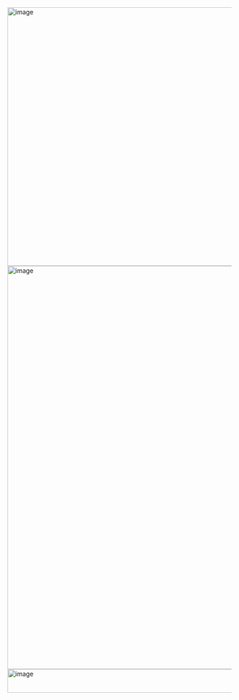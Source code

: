 <img width="1242" height="581" alt="image" src="https://github.com/user-attachments/assets/b21d72e7-4849-49a1-8fb4-b0d4f462f07c" />
<img width="782" height="906" alt="image" src="https://github.com/user-attachments/assets/d1f90cfb-5c8a-4db3-ad11-6ae12ddb15ed" />
<img width="538" height="53" alt="image" src="https://github.com/user-attachments/assets/7f4a1b0e-7cc9-4605-baf3-19620aef8b27" />

